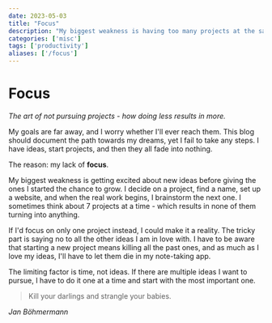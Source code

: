 ```yaml
---
date: 2023-05-03
title: "Focus"
description: "My biggest weakness is having too many projects at the same time. To increase my productivity and reach my goals, I have to focus on just one thing at a time."
categories: ['misc']
tags: ['productivity']
aliases: ['/focus']
---
```


# Focus

*The art of not pursuing projects - how doing less results in more.*

My goals are far away, and I worry whether I'll ever reach them. This blog should document the path towards my dreams, yet I fail to take any steps. I have ideas, start projects, and then they all fade into nothing.

The reason: my lack of **focus**.

My biggest weakness is getting excited about new ideas before giving the ones I started the chance to grow. I decide on a project, find a name, set up a website, and when the real work begins, I brainstorm the next one. I sometimes think about 7 projects at a time - which results in none of them turning into anything.

If I'd focus on only one project instead, I could make it a reality. The tricky part is saying no to all the other ideas I am in love with. I have to be aware that starting a new project means killing all the past ones, and as much as I love my ideas, I'll have to let them die in my note-taking app.

The limiting factor is time, not ideas. If there are multiple ideas I want to pursue, I have to do it one at a time and start with the most important one.

> Kill your darlings and strangle your babies.

*Jan Böhmermann*
